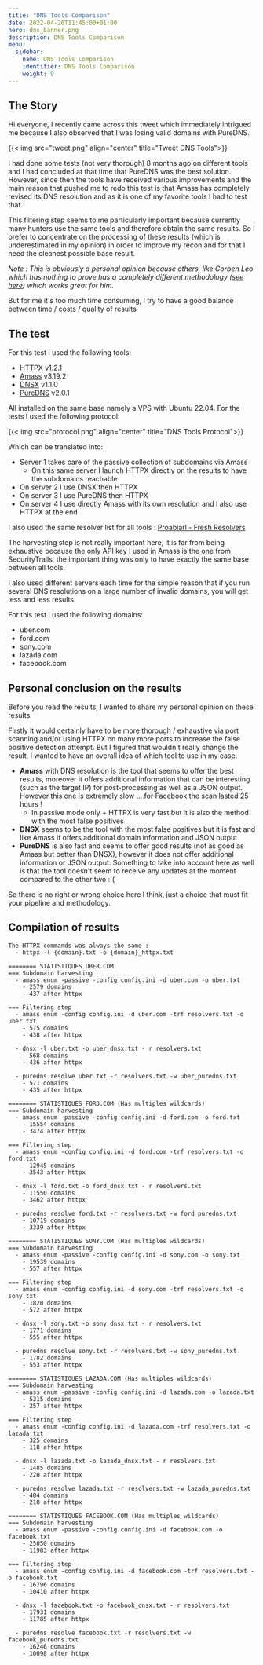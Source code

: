 ```yaml
---
title: "DNS Tools Comparison"
date: 2022-04-26T11:45:00+01:00
hero: dns_banner.png
description: DNS Tools Comparison
menu:
  sidebar:
    name: DNS Tools Comparison
    identifier: DNS Tools Comparison
    weight: 9
---
```


## The Story

Hi everyone,
I recently came across this tweet which immediately intrigued me because I also observed that I was losing valid domains with PureDNS.

{{< img src="tweet.png" align="center" title="Tweet DNS Tools">}}

I had done some tests (not very thorough) 8 months ago on different tools and I had concluded at that time that PureDNS was the best solution. However, since then the tools have received various improvements and the main reason that pushed me to redo this test is that Amass has completely revised its DNS resolution and as it is one of my favorite tools I had to test that.

This filtering step seems to me particularly important because currently many hunters use the same tools and therefore obtain the same results.
So I prefer to concentrate on the processing of these results (which is underestimated in my opinion) in order to improve my recon and for that I need the cleanest possible base result.

_Note : This is obviously a personal opinion because others, like Corben Leo which has nothing to prove has a completely different methodology ([see here](https://twitter.com/hacker_/status/1517907518604861440)) which works great for him._

But for me it's too much time consuming, I try to have a good balance between time / costs / quality of results

## The test

For this test I used the following tools:
* [HTTPX](https://github.com/projectdiscovery/httpx) v1.2.1
* [Amass](https://github.com/OWASP/Amass) v3.19.2
* [DNSX](https://github.com/projectdiscovery/dnsx) v1.1.0
* [PureDNS](https://github.com/d3mondev/puredns) v2.0.1

All installed on the same base namely a VPS with Ubuntu 22.04. For the tests I used the following protocol:

{{< img src="protocol.png" align="center" title="DNS Tools Protocol">}}

Which can be translated into:
  * Server 1 takes care of the passive collection of subdomains via Amass
    * On this same server I launch HTTPX directly on the results to have the subdomains reachable
  * On server 2 I use DNSX then HTTPX
  * On server 3 I use PureDNS then HTTPX
  * On server 4 I use directly Amass with its own resolution and I also use HTTPX at the end

I also used the same resolver list for all tools : [Proabiarl - Fresh Resolvers](https://github.com/proabiral/Fresh-Resolvers/blob/master/resolvers.txt)

The harvesting step is not really important here, it is far from being exhaustive because the only API key I used in Amass is the one from SecurityTrails, the important thing was only to have exactly the same base between all tools.

I also used different servers each time for the simple reason that if you run several DNS resolutions on a large number of invalid domains, you will get less and less results.

For this test I used the following domains:
  * uber.com
  * ford.com
  * sony.com
  * lazada.com
  * facebook.com

## Personal conclusion on the results

Before you read the results, I wanted to share my personal opinion on these results.

Firstly it would certainly have to be more thorough / exhaustive via port scanning and/or using HTTPX on many more ports to increase the false positive detection attempt. But I figured that wouldn't really change the result, I wanted to have an overall idea of which tool to use in my case.

* **Amass** with DNS resolution is the tool that seems to offer the best results, moreover it offers additional information that can be interesting (such as the target IP) for post-processing as well as a JSON output. However this one is extremely slow ... for Facebook the scan lasted 25 hours !
  * In passive mode only + HTTPX is very fast but it is also the method with the most false positives
* **DNSX** seems to be the tool with the most false positives but it is fast and like Amass it offers additional domain information and JSON output
* **PureDNS** is also fast and seems to offer good results (not as good as Amass but better than DNSX), however it does not offer additional information or JSON output. Something to take into account here as well is that the tool doesn't seem to receive any updates at the moment compared to the other two :'(

So there is no right or wrong choice here I think, just a choice that must fit your pipeline and methodology.

## Compilation of results

```
The HTTPX commands was always the same :
  - httpx -l {domain}.txt -o {domain}_httpx.txt

======== STATISTIQUES UBER.COM
=== Subdomain harvesting
  - amass enum -passive -config config.ini -d uber.com -o uber.txt
    - 2579 domains
    - 437 after httpx

=== Filtering step
  - amass enum -config config.ini -d uber.com -trf resolvers.txt -o uber.txt
    - 575 domains
    - 438 after httpx

  - dnsx -l uber.txt -o uber_dnsx.txt - r resolvers.txt
    - 568 domains
    - 436 after httpx

  - puredns resolve uber.txt -r resolvers.txt -w uber_puredns.txt
    - 571 domains
    - 435 after httpx

======== STATISTIQUES FORD.COM (Has multiples wildcards)
=== Subdomain harvesting
  - amass enum -passive -config config.ini -d ford.com -o ford.txt
    - 15554 domains
    - 3474 after httpx

=== Filtering step
  - amass enum -config config.ini -d ford.com -trf resolvers.txt -o ford.txt
    - 12945 domains
    - 3543 after httpx

  - dnsx -l ford.txt -o ford_dnsx.txt - r resolvers.txt
    - 11550 domains
    - 3462 after httpx

  - puredns resolve ford.txt -r resolvers.txt -w ford_puredns.txt
    - 10719 domains
    - 3339 after httpx

======== STATISTIQUES SONY.COM (Has multiples wildcards)
=== Subdomain harvesting
  - amass enum -passive -config config.ini -d sony.com -o sony.txt
    - 19539 domains
    - 557 after httpx

=== Filtering step
  - amass enum -config config.ini -d sony.com -trf resolvers.txt -o sony.txt
    - 1820 domains
    - 572 after httpx

  - dnsx -l sony.txt -o sony_dnsx.txt - r resolvers.txt
    - 1771 domains
    - 555 after httpx

  - puredns resolve sony.txt -r resolvers.txt -w sony_puredns.txt
    - 1782 domains
    - 553 after httpx

======== STATISTIQUES LAZADA.COM (Has multiples wildcards)
=== Subdomain harvesting
  - amass enum -passive -config config.ini -d lazada.com -o lazada.txt
    - 5315 domains
    - 257 after httpx

=== Filtering step
  - amass enum -config config.ini -d lazada.com -trf resolvers.txt -o lazada.txt
    - 325 domains
    - 118 after httpx

  - dnsx -l lazada.txt -o lazada_dnsx.txt - r resolvers.txt
    - 1485 domains
    - 220 after httpx

  - puredns resolve lazada.txt -r resolvers.txt -w lazada_puredns.txt
    - 484 domains
    - 210 after httpx

======== STATISTIQUES FACEBOOK.COM (Has multiples wildcards)
=== Subdomain harvesting
  - amass enum -passive -config config.ini -d facebook.com -o facebook.txt
    - 25050 domains
    - 11983 after httpx

=== Filtering step
  - amass enum -config config.ini -d facebook.com -trf resolvers.txt -o facebook.txt
    - 16796 domains
    - 10410 after httpx

  - dnsx -l facebook.txt -o facebook_dnsx.txt - r resolvers.txt
    - 17931 domains
    - 11785 after httpx

  - puredns resolve facebook.txt -r resolvers.txt -w facebook_puredns.txt
    - 16246 domains
    - 10098 after httpx
```


